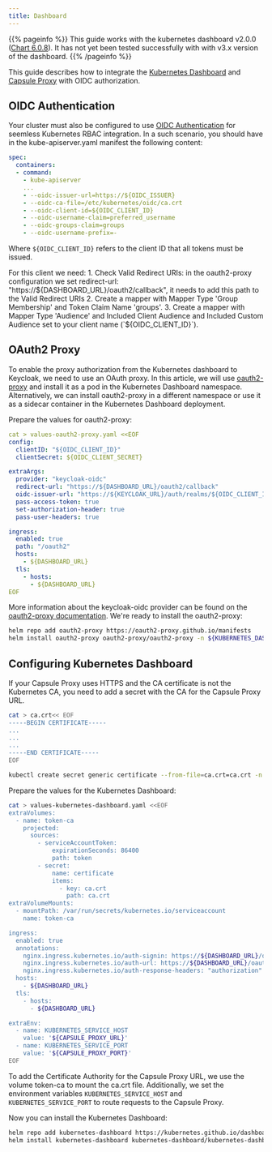 ```yaml
---
title: Dashboard
---
```


{{% pageinfo %}}
This guide works with the kubernetes dashboard v2.0.0 ([Chart 6.0.8](https://artifacthub.io/packages/helm/k8s-dashboard/kubernetes-dashboard/6.0.8)). It has not yet been tested successfully with with v3.x  version of the dashboard.
{{% /pageinfo %}}

This guide describes how to integrate the [Kubernetes Dashboard](https://kubernetes.io/docs/tasks/access-application-cluster/web-ui-dashboard/) and [Capsule Proxy](/docs/capsule-proxy/) with OIDC authorization. 

## OIDC Authentication

Your cluster must also be configured to use [OIDC Authentication](/docs/guides/authentication/#oidc) for seemless Kubernetes RBAC integration. In a such scenario, you should have in the kube-apiserver.yaml manifest the following content:

```yaml
spec:
  containers:
  - command:
    - kube-apiserver
    ...
    - --oidc-issuer-url=https://${OIDC_ISSUER}
    - --oidc-ca-file=/etc/kubernetes/oidc/ca.crt
    - --oidc-client-id=${OIDC_CLIENT_ID}
    - --oidc-username-claim=preferred_username
    - --oidc-groups-claim=groups
    - --oidc-username-prefix=-
```

Where `${OIDC_CLIENT_ID}` refers to the client ID that all tokens must be issued.

For this client we need: 1. Check Valid Redirect URIs: in the oauth2-proxy configuration we set redirect-url: "https://${DASHBOARD_URL}/oauth2/callback", it needs to add this path to the Valid Redirect URIs 2. Create a mapper with Mapper Type 'Group Membership' and Token Claim Name 'groups'. 3. Create a mapper with Mapper Type 'Audience' and Included Client Audience and Included Custom Audience set to your client name (`${OIDC_CLIENT_ID}`).

## OAuth2 Proxy

To enable the proxy authorization from the Kubernetes dashboard to Keycloak, we need to use an OAuth proxy. In this article, we will use [oauth2-proxy](https://oauth2-proxy.github.io/oauth2-proxy/) and install it as a pod in the Kubernetes Dashboard namespace. Alternatively, we can install oauth2-proxy in a different namespace or use it as a sidecar container in the Kubernetes Dashboard deployment.

Prepare the values for oauth2-proxy:

```yaml
cat > values-oauth2-proxy.yaml <<EOF
config:
  clientID: "${OIDC_CLIENT_ID}"
  clientSecret: ${OIDC_CLIENT_SECRET}

extraArgs:
  provider: "keycloak-oidc"
  redirect-url: "https://${DASHBOARD_URL}/oauth2/callback"
  oidc-issuer-url: "https://${KEYCLOAK_URL}/auth/realms/${OIDC_CLIENT_ID}"
  pass-access-token: true
  set-authorization-header: true
  pass-user-headers: true

ingress:
  enabled: true
  path: "/oauth2"
  hosts:
    - ${DASHBOARD_URL}
  tls:
    - hosts:
      - ${DASHBOARD_URL}
EOF
```


More information about the keycloak-oidc provider can be found on the [oauth2-proxy documentation](https://oauth2-proxy.github.io/oauth2-proxy/docs/configuration/oauth_provider/#keycloak-oidc-auth-provider). We're ready to install the oauth2-proxy:

```bash
helm repo add oauth2-proxy https://oauth2-proxy.github.io/manifests
helm install oauth2-proxy oauth2-proxy/oauth2-proxy -n ${KUBERNETES_DASHBOARD_NAMESPACE} -f values-oauth2-proxy.yaml
```


## Configuring Kubernetes Dashboard

If your Capsule Proxy uses HTTPS and the CA certificate is not the Kubernetes CA, you need to add a secret with the CA for the Capsule Proxy URL.

```bash
cat > ca.crt<< EOF
-----BEGIN CERTIFICATE-----
...
...
...
-----END CERTIFICATE-----
EOF

kubectl create secret generic certificate --from-file=ca.crt=ca.crt -n ${KUBERNETES_DASHBOARD_NAMESPACE}
```

Prepare the values for the Kubernetes Dashboard:

```bash
cat > values-kubernetes-dashboard.yaml <<EOF
extraVolumes:
  - name: token-ca
    projected:
      sources:
        - serviceAccountToken:
            expirationSeconds: 86400
            path: token
        - secret:
            name: certificate
            items:
              - key: ca.crt
                path: ca.crt
extraVolumeMounts:
  - mountPath: /var/run/secrets/kubernetes.io/serviceaccount
    name: token-ca

ingress:
  enabled: true
  annotations:
    nginx.ingress.kubernetes.io/auth-signin: https://${DASHBOARD_URL}/oauth2/start?rd=$escaped_request_uri
    nginx.ingress.kubernetes.io/auth-url: https://${DASHBOARD_URL}/oauth2/auth
    nginx.ingress.kubernetes.io/auth-response-headers: "authorization"
  hosts:
    - ${DASHBOARD_URL}
  tls:
    - hosts:
      - ${DASHBOARD_URL}

extraEnv:
  - name: KUBERNETES_SERVICE_HOST
    value: '${CAPSULE_PROXY_URL}'
  - name: KUBERNETES_SERVICE_PORT
    value: '${CAPSULE_PROXY_PORT}'
EOF
```

To add the Certificate Authority for the Capsule Proxy URL, we use the volume token-ca to mount the ca.crt file. Additionally, we set the environment variables `KUBERNETES_SERVICE_HOST` and `KUBERNETES_SERVICE_PORT` to route requests to the Capsule Proxy.

Now you can install the Kubernetes Dashboard:

```bash
helm repo add kubernetes-dashboard https://kubernetes.github.io/dashboard/
helm install kubernetes-dashboard kubernetes-dashboard/kubernetes-dashboard -n ${KUBERNETES_DASHBOARD_NAMESPACE} -f values-kubernetes-dashboard.yaml
```

